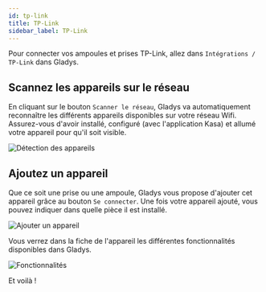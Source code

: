 ```yaml
---
id: tp-link
title: TP-Link
sidebar_label: TP-Link
---
```


Pour connecter vos ampoules et prises TP-Link, allez dans `Intégrations / TP-Link` dans Gladys.

## Scannez les appareils sur le réseau

En cliquant sur le bouton `Scanner le réseau`, Gladys va automatiquement reconnaître les différents appareils disponibles sur votre réseau Wifi. Assurez-vous d'avoir installé, configuré (avec l'application Kasa) et allumé votre appareil pour qu'il soit visible.

![Détection des appareils](/fr/img/docs/configuration/tp-link/tp_link_detection_appareils_fr.png)

## Ajoutez un appareil

Que ce soit une prise ou une ampoule, Gladys vous propose d'ajouter cet appareil grâce au bouton `Se connecter`. Une fois votre appareil ajouté, vous pouvez indiquer dans quelle pièce il est installé.

![Ajouter un appareil](/fr/img/docs/configuration/tp-link/tp_link_ajouter_appareil_fr.png)

Vous verrez dans la fiche de l'appareil les différentes fonctionnalités disponibles dans Gladys.

![Fonctionnalités](/fr/img/docs/configuration/tp-link/tp_link_features_fr.png)

Et voilà !
